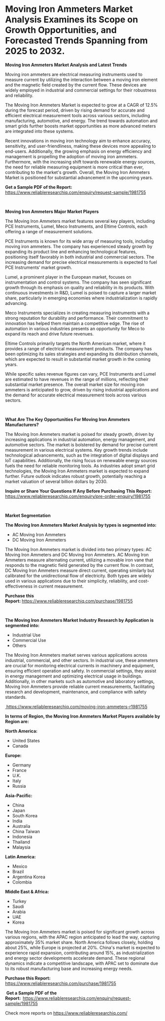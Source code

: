 <p><h1>Moving Iron Ammeters Market Analysis Examines its Scope on Growth Opportunities, and Forecasted Trends Spanning from 2025 to 2032.</h1></p><p><strong>Moving Iron Ammeters Market Analysis and Latest Trends</strong></p>
<p><p>Moving iron ammeters are electrical measuring instruments used to measure current by utilizing the interaction between a moving iron element and the magnetic field created by the current flow. These devices are widely employed in industrial and commercial settings for their robustness and reliability. </p><p>The Moving Iron Ammeters Market is expected to grow at a CAGR of 12.5% during the forecast period, driven by rising demand for accurate and efficient electrical measurement tools across various sectors, including manufacturing, automotive, and energy. The trend towards automation and smart grids further boosts market opportunities as more advanced meters are integrated into these systems. </p><p>Recent innovations in moving iron technology aim to enhance accuracy, sensitivity, and user-friendliness, making these devices more appealing to end-users. Additionally, the growing emphasis on energy efficiency and management is propelling the adoption of moving iron ammeters. Furthermore, with the increasing shift towards renewable energy sources, the need for reliable measuring equipment is more critical than ever, contributing to the market's growth. Overall, the Moving Iron Ammeters Market is positioned for substantial advancement in the upcoming years.</p></p>
<p><strong>Get a Sample PDF of the Report:&nbsp;</strong> <a href="https://www.reliableresearchiq.com/enquiry/request-sample/1981755?utm_campaign=1950&utm_medium=2&utm_source=Github&utm_content=ia&utm_term=20022025&utm_id=moving-iron-ammeters">https://www.reliableresearchiq.com/enquiry/request-sample/1981755</a></p>
<p>&nbsp;</p>
<p><strong>Moving Iron Ammeters Major Market Players</strong></p>
<p><p>The Moving Iron Ammeters market features several key players, including PCE Instruments, Lumel, Meco Instruments, and Eltime Controls, each offering a range of measurement solutions. </p><p>PCE Instruments is known for its wide array of measuring tools, including moving iron ammeters. The company has experienced steady growth by expanding its product line and enhancing technological features, positioning itself favorably in both industrial and commercial sectors. The increasing demand for precise electrical measurements is expected to fuel PCE Instruments’ market growth.</p><p>Lumel, a prominent player in the European market, focuses on instrumentation and control systems. The company has seen significant growth through its emphasis on quality and reliability in its products. With continuous investments in R&D, Lumel is poised to capture a larger market share, particularly in emerging economies where industrialization is rapidly advancing.</p><p>Meco Instruments specializes in creating measuring instruments with a strong reputation for durability and performance. Their commitment to innovation has helped them maintain a competitive edge. The rise of automation in various industries presents an opportunity for Meco to expand its reach and drive future revenues.</p><p>Eltime Controls primarily targets the North American market, where it provides a range of electrical measurement products. The company has been optimizing its sales strategies and expanding its distribution channels, which are expected to result in substantial market growth in the coming years.</p><p>While specific sales revenue figures can vary, PCE Instruments and Lumel are estimated to have revenues in the range of millions, reflecting their substantial market presence. The overall market size for moving iron ammeters is anticipated to grow, driven by rising industrial applications and the demand for accurate electrical measurement tools across various sectors.</p></p>
<p>&nbsp;</p>
<p><strong>What Are The Key Opportunities For Moving Iron Ammeters Manufacturers?</strong></p>
<p><p>The Moving Iron Ammeters market is poised for steady growth, driven by increasing applications in industrial automation, energy management, and automotive sectors. The market is bolstered by demand for precise current measurement in various electrical systems. Key growth trends include technological advancements, such as the integration of digital displays and IoT capabilities. Additionally, the rising focus on renewable energy sources fuels the need for reliable monitoring tools. As industries adopt smart grid technologies, the Moving Iron Ammeters market is expected to expand further. Future outlook indicates robust growth, potentially reaching a market valuation of several billion dollars by 2030.</p></p>
<p><strong>Inquire or Share Your Questions If Any Before Purchasing This Report:</strong> <a href="https://www.reliableresearchiq.com/enquiry/pre-order-enquiry/1981755?utm_campaign=1950&utm_medium=2&utm_source=Github&utm_content=ia&utm_term=20022025&utm_id=moving-iron-ammeters">https://www.reliableresearchiq.com/enquiry/pre-order-enquiry/1981755</a></p>
<p>&nbsp;</p>
<p><strong>Market Segmentation</strong></p>
<p><strong>The Moving Iron Ammeters Market Analysis by types is segmented into:</strong></p>
<p><ul><li>AC Moving Iron Ammeters</li><li>DC Moving Iron Ammeters</li></ul></p>
<p><p>The Moving Iron Ammeters market is divided into two primary types: AC Moving Iron Ammeters and DC Moving Iron Ammeters. AC Moving Iron Ammeters measure alternating current, utilizing a movable iron vane that responds to the magnetic field generated by the current flow. In contrast, DC Moving Iron Ammeters measure direct current, operating similarly but calibrated for the unidirectional flow of electricity. Both types are widely used in various applications due to their simplicity, reliability, and cost-effectiveness in current measurement.</p></p>
<p><strong>Purchase this Report:&nbsp;</strong><a href="https://www.reliableresearchiq.com/purchase/1981755?utm_campaign=1950&utm_medium=2&utm_source=Github&utm_content=ia&utm_term=20022025&utm_id=moving-iron-ammeters">https://www.reliableresearchiq.com/purchase/1981755</a></p>
<p>&nbsp;</p>
<p><strong>The Moving Iron Ammeters Market Industry Research by Application is segmented into:</strong></p>
<p><ul><li>Industrial Use</li><li>Commercial Use</li><li>Others</li></ul></p>
<p><p>The Moving Iron Ammeters market serves various applications across industrial, commercial, and other sectors. In industrial use, these ammeters are crucial for monitoring electrical currents in machinery and equipment, ensuring efficient operation and safety. In commercial settings, they assist in energy management and optimizing electrical usage in buildings. Additionally, in other markets such as automotive and laboratory settings, Moving Iron Ammeters provide reliable current measurements, facilitating research and development, maintenance, and compliance with safety standards.</p></p>
<p><a href="https://www.reliableresearchiq.com/moving-iron-ammeters-r1981755?utm_campaign=1950&utm_medium=2&utm_source=Github&utm_content=ia&utm_term=20022025&utm_id=moving-iron-ammeters">&nbsp;https://www.reliableresearchiq.com/moving-iron-ammeters-r1981755</a></p>
<p><strong>In terms of Region, the Moving Iron Ammeters Market Players available by Region are:</strong></p>
<p>
    <p> <strong> North America: </strong>
        <ul>
            <li>United States</li>
            <li>Canada</li>
        </ul>
        </p> 
    <p> <strong> Europe: </strong>
        <ul>
            <li>Germany</li>
            <li>France</li>
            <li>U.K.</li>
            <li>Italy</li>
            <li>Russia</li>
        </ul>
        </p> 
    <p> <strong> Asia-Pacific: </strong>
        <ul>
            <li>China</li>
            <li>Japan</li>
            <li>South Korea</li>
            <li>India</li>
            <li>Australia</li>
            <li>China Taiwan</li>
            <li>Indonesia</li>
            <li>Thailand</li>
            <li>Malaysia</li>
        </ul>
        </p> 
    <p> <strong> Latin America: </strong>
        <ul>
            <li>Mexico</li>
            <li>Brazil</li>
            <li>Argentina Korea</li>
            <li>Colombia</li>
        </ul>
        </p> 
    <p> <strong> Middle East & Africa: </strong>
        <ul>
            <li>Turkey</li>
            <li>Saudi</li>
            <li>Arabia</li>
            <li>UAE</li>
            <li>Korea</li>
        </ul>
    </p>
    </p>
<p><p>The Moving Iron Ammeters market is poised for significant growth across various regions, with the APAC region anticipated to lead the way, capturing approximately 35% market share. North America follows closely, holding about 25%, while Europe is projected at 20%. China's market is expected to experience rapid expansion, contributing around 15%, as industrialization and energy sector developments accelerate demand. These regional dynamics indicate a competitive landscape, with APAC set to dominate due to its robust manufacturing base and increasing energy needs.</p></p>
<p><strong>Purchase this Report: </strong><a href="https://www.reliableresearchiq.com/purchase/1981755?utm_campaign=1950&utm_medium=2&utm_source=Github&utm_content=ia&utm_term=20022025&utm_id=moving-iron-ammeters">https://www.reliableresearchiq.com/purchase/1981755</a></p>
<p>&nbsp;<strong>Get a Sample PDF of the Report:&nbsp;&nbsp;</strong><a href="https://www.reliableresearchiq.com/enquiry/request-sample/1981755?utm_campaign=1950&utm_medium=2&utm_source=Github&utm_content=ia&utm_term=20022025&utm_id=moving-iron-ammeters">https://www.reliableresearchiq.com/enquiry/request-sample/1981755</a></p>
<p><strong></strong></p>
<p>Check more reports on <a href="https://www.reliableresearchiq.com/?utm_campaign=1950&utm_medium=2&utm_source=Github&utm_content=ia&utm_term=20022025&utm_id=moving-iron-ammeters">https://www.reliableresearchiq.com/</a></p>